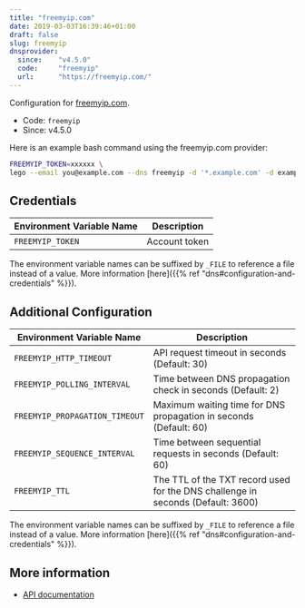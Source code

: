 ```yaml
---
title: "freemyip.com"
date: 2019-03-03T16:39:46+01:00
draft: false
slug: freemyip
dnsprovider:
  since:    "v4.5.0"
  code:     "freemyip"
  url:      "https://freemyip.com/"
---
```


<!-- THIS DOCUMENTATION IS AUTO-GENERATED. PLEASE DO NOT EDIT. -->
<!-- providers/dns/freemyip/freemyip.toml -->
<!-- THIS DOCUMENTATION IS AUTO-GENERATED. PLEASE DO NOT EDIT. -->


Configuration for [freemyip.com](https://freemyip.com/).


<!--more-->

- Code: `freemyip`
- Since: v4.5.0


Here is an example bash command using the freemyip.com provider:

```bash
FREEMYIP_TOKEN=xxxxxx \
lego --email you@example.com --dns freemyip -d '*.example.com' -d example.com run
```




## Credentials

| Environment Variable Name | Description |
|-----------------------|-------------|
| `FREEMYIP_TOKEN` | Account token |

The environment variable names can be suffixed by `_FILE` to reference a file instead of a value.
More information [here]({{% ref "dns#configuration-and-credentials" %}}).


## Additional Configuration

| Environment Variable Name | Description |
|--------------------------------|-------------|
| `FREEMYIP_HTTP_TIMEOUT` | API request timeout in seconds (Default: 30) |
| `FREEMYIP_POLLING_INTERVAL` | Time between DNS propagation check in seconds (Default: 2) |
| `FREEMYIP_PROPAGATION_TIMEOUT` | Maximum waiting time for DNS propagation in seconds (Default: 60) |
| `FREEMYIP_SEQUENCE_INTERVAL` | Time between sequential requests in seconds (Default: 60) |
| `FREEMYIP_TTL` | The TTL of the TXT record used for the DNS challenge in seconds (Default: 3600) |

The environment variable names can be suffixed by `_FILE` to reference a file instead of a value.
More information [here]({{% ref "dns#configuration-and-credentials" %}}).




## More information

- [API documentation](https://freemyip.com/help)

<!-- THIS DOCUMENTATION IS AUTO-GENERATED. PLEASE DO NOT EDIT. -->
<!-- providers/dns/freemyip/freemyip.toml -->
<!-- THIS DOCUMENTATION IS AUTO-GENERATED. PLEASE DO NOT EDIT. -->
